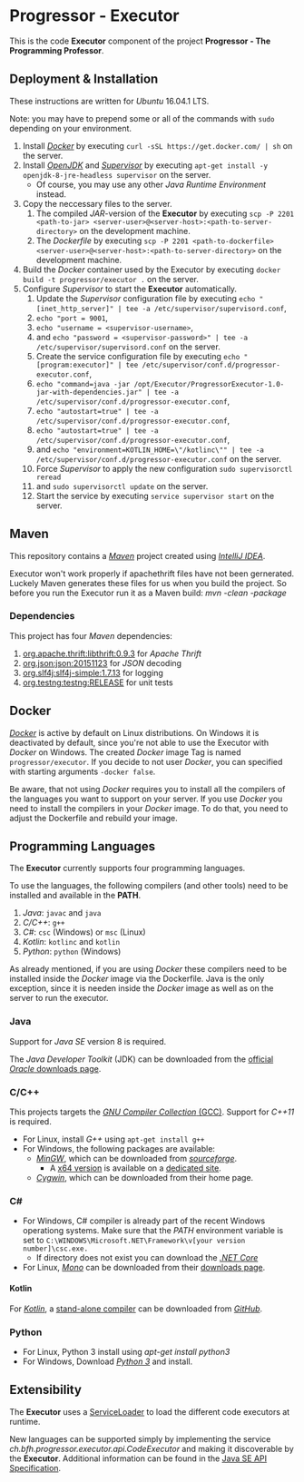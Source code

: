 # Progressor - Executor

This is the code **Executor** component of the project **Progressor - The Programming Professor**.

## Deployment & Installation

These instructions are written for *Ubuntu* 16.04.1 LTS.

Note: you may have to prepend some or all of the commands with `sudo` depending on your environment.

1. Install [*Docker*](https://www.docker.com/) by executing `curl -sSL https://get.docker.com/ | sh` on the server.
2. Install [*OpenJDK*](http://openjdk.java.net/) and [*Supervisor*](http://supervisord.org/) by executing `apt-get install -y openjdk-8-jre-headless supervisor` on the server.
   * Of course, you may use any other *Java Runtime Environment* instead.
3. Copy the neccessary files to the server.
   1. The compiled *JAR*-version of the **Executor** by executing `scp -P 2201 <path-to-jar> <server-user>@<server-host>:<path-to-server-directory>` on the development machine.
   2. The *Dockerfile* by executing `scp -P 2201 <path-to-dockerfile> <server-user>@<server-host>:<path-to-server-directory>` on the development machine.
4. Build the *Docker* container used by the Executor by executing `docker build -t progressor/executor .` on the server.
5. Configure *Supervisor* to start the **Executor** automatically.
   1.  Update the *Supervisor* configuration file by executing `echo "[inet_http_server]" | tee -a /etc/supervisor/supervisord.conf`,
   2.  `echo "port = 9001`,
   3.  `echo "username = <supervisor-username>`,
   4.  and `echo "password = <supervisor-password>" | tee -a /etc/supervisor/supervisord.conf` on the server.
   5.  Create the service configuration file by executing `echo "[program:executor]" | tee /etc/supervisor/conf.d/progressor-executor.conf`,
   6.  `echo "command=java -jar /opt/Executor/ProgressorExecutor-1.0-jar-with-dependencies.jar" | tee -a /etc/supervisor/conf.d/progressor-executor.conf`,
   7.  `echo "autostart=true" | tee -a /etc/supervisor/conf.d/progressor-executor.conf`,
   8.  `echo "autostart=true" | tee -a /etc/supervisor/conf.d/progressor-executor.conf`,
   9.  and `echo "environment=KOTLIN_HOME=\"/kotlinc\"" | tee -a /etc/supervisor/conf.d/progressor-executor.conf` on the server.
   10. Force *Supervisor* to apply the new configuration `sudo supervisorctl reread`
   11. and `sudo supervisorctl update` on the server.
   12. Start the service by executing `service supervisor start` on the server.

## Maven

This repository contains a [*Maven*](https://maven.apache.org/) project created using [*IntelliJ IDEA*](https://www.jetbrains.com/idea/).

Executor won't work properly if apachethrift files have not been gernerated. Luckely Maven generates these files for us when you build the project.
So before you run the Executor run it as a Maven build: *mvn -clean -package*

### Dependencies

This project has four *Maven* dependencies:

1. [org.apache.thrift:libthrift:0.9.3](http://mvnrepository.com/artifact/org.apache.thrift/libthrift/0.9.3)
   for *Apache Thrift*
2. [org.json:json:20151123](http://mvnrepository.com/artifact/org.json/json/20151123)
   for *JSON* decoding
3. [org.slf4j:slf4j-simple:1.7.13](http://mvnrepository.com/artifact/org.slf4j/slf4j-simple/1.7.13)
   for logging
3. [org.testng:testng:RELEASE](http://mvnrepository.com/artifact/org.testng/testng)
   for unit tests

## Docker

[*Docker*](https://www.docker.com/) is active by default on Linux distributions. On Windows it is deactivated by default, since you're not able to use the Executor with *Docker* on Windows.
The created *Docker* image Tag is named `progressor/executor`.
If you decide to not user *Docker*, you can specified with starting arguments `-docker false`.

Be aware, that not using *Docker* requires you to install all the compilers of the languages you want to support on your server.
If you use *Docker* you need to install the compilers in your *Docker* image. To do that, you need to adjust the Dockerfile and rebuild your image.

## Programming Languages

The **Executor** currently supports four programming languages.

To use the languages, the following compilers (and other tools) need to be installed and available in the **PATH**.

1. *Java*: `javac` and `java`
2. *C/C++*: `g++`
3. *C#*: `csc` (Windows) or `msc` (Linux)
4. *Kotlin*: `kotlinc` and `kotlin`
5. *Python*: `python` (Windows)

As already mentioned, if you are using *Docker* these compilers need to be installed inside the *Docker* image via the Dockerfile.
Java is the only exception, since it is needen inside the *Docker* image as well as on the server to run the executor.

### Java

Support for *Java SE* version 8 is required.

The *Java Developer Toolkit* (JDK) can be downloaded from the [official *Oracle* downloads page](http://www.oracle.com/technetwork/java/javase/downloads/).

### C/C++

This projects targets the [*GNU Compiler Collection* (GCC)](https://gcc.gnu.org/).
Support for *C++11* is required.

* For Linux, install *G++* using `apt-get install g++`
* For Windows, the following packages are available:
  * [*MinGW*](http://www.mingw.org/), which can be downloaded from [*sourceforge*](https://sourceforge.net/projects/mingw/files/).
    * A [x64 version](http://mingw-w64.org/) is available on a [dedicated site](http://mingw-w64.org/doku.php/download/win-builds).
  * [*Cygwin*](http://sourceware.org/cygwin/), which can be downloaded from their home page.

### C#

* For Windows, C# compiler is already part of the recent Windows operationg systems.
  Make sure that the *PATH* environment variable is set to `C:\WINDOWS\Microsoft.NET\Framework\v[your version number]\csc.exe.`
    * If directory does not exist you can download the [*.NET Core*](https://www.microsoft.com/net/download)
* For Linux, [*Mono*](http://www.mono-project.com/) can be downloaded from their [downloads page](http://www.mono-project.com/download/).

#### Kotlin

For [*Kotlin*](http://kotlinlang.org/), a [stand-alone compiler](http://kotlinlang.org/docs/tutorials/command-line.html) can be downloaded from [*GitHub*](https://github.com/JetBrains/kotlin/releases/latest).

### Python

* For Linux, Python 3 install using *apt-get install python3*
* For Windows, Download [*Python 3*](https://www.python.org/downloads/release/python-351/) and install.

## Extensibility

The **Executor** uses a [ServiceLoader](http://docs.oracle.com/javase/8/docs/api/java/util/ServiceLoader.html) to load the different code executors at runtime.

New languages can be supported simply by implementing the service *ch.bfh.progressor.executor.api.CodeExecutor* and making it discoverable by the **Executor**.
Additional information can be found in the [Java SE API Specification](http://docs.oracle.com/javase/8/docs/api/java/util/ServiceLoader.html).
